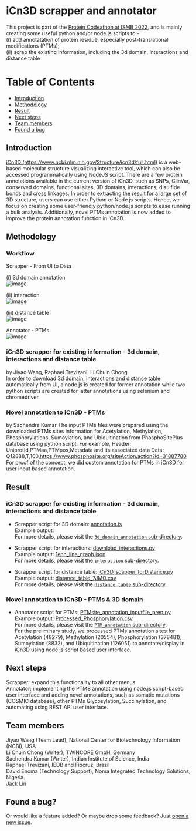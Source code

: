 # iCn3D scrapper and annotator

This project is part of the [Protein Codeathon at ISMB 2022](https://sites.google.com/view/codeathonismb2022), and is mainly creating some useful python and/or node.js scripts to:- <br>
(i) add annotatation of protein residue, especially post-translational modifications (PTMs); <br>
(ii) scrap the existing information, including the 3d domain, interactions and distance table 

Table of Contents
====================
- [Introduction](#introduction)
- [Methodology](#methodology)
- [Result](#result)
- [Next steps](#next-steps)
- [Team members](#team-members)
- [Found a bug](#found-a-bug)

## Introduction
[iCn3D (https://www.ncbi.nlm.nih.gov/Structure/icn3d/full.html)](https://www.ncbi.nlm.nih.gov/Structure/icn3d/full.html) is a web-based molecular structure visualizing interactive tool, which can also be accessed programmatically using NodeJS script. There are a few protein annotations available in the current version of iCn3D, such as SNPs, ClinVar, conserved domains, functional sites, 3D domains, interactions, disulfide bonds and cross linkages. In order to extracting the result for a large set of 3D structure, users can use either Python or Node.js scripts. Hence, we focus on creating some user-friendly python/node.js scripts to ease running a bulk analysis. Additionally, novel PTMs annotation is now added to improve the protein annotation function in iCn3D. 

## Methodology
### Workflow
Scrapper - From UI to Data

(i) 3d domain annotation <br>
![image](https://user-images.githubusercontent.com/51225708/178833917-0c725473-1be2-4c79-af95-8decc9cb1870.png)

(ii) interaction <br>
![image](https://user-images.githubusercontent.com/51225708/178836993-521c7348-394f-42b7-89c7-abf034584bd2.png)

(iii) distance table <br>
![image](https://user-images.githubusercontent.com/51225708/178837175-6a24bd4c-b2a4-4351-84ea-57ccc56f57a2.png)

Annotator - PTMs <br>
![image](https://user-images.githubusercontent.com/68149052/179038737-1b808163-1a6c-40f4-b27e-1bedf923233f.png)

### iCn3D scrapper for existing information - 3d domain, interactions and distance table
by Jiyao Wang, Raphael Trevizani, Li Chuin Chong <br>
In order to download 3d domain, interactions and distance table automatically from UI, a node.js is created for former annotation while two python scripts are created for latter annotations using selenium and chromedriver.   

### Novel annotation to iCn3D - PTMs <br>
by Sachendra Kumar
The input PTMs files were prepared using the downloaded PTMs sites information for Acetylation, Methylation, Phosphorylations, Sumoylation, and Ubiquitination from PhosphoSitePlus database using python script. 
For example, Header: UniprotId,PTMaa,PTMpos,Metadata and its associated  data Data: Q12888,T,100,https://www.phosphosite.org/siteAction.action?id=31887780 For proof of the concept, we did custom annotation for PTMs in iCn3D for user input based annotation.

## Result
### iCn3D scrapper for existing information - 3d domain, interactions and distance table
- Scrapper script for 3D domain: [annotation.js](https://github.com/hackathonismb/Annotations-in-iCn3D/blob/main/3d_domain_annotation/annotation.js) <br>
  Example output: <br>
  For more details, please visit the [`3d_domain_annotation` sub-directory](https://github.com/hackathonismb/Annotations-in-iCn3D/tree/main/3d_domain_annotation).
  
- Scrapper script for interactions: [download_interactions.py](https://github.com/hackathonismb/Annotations-in-iCn3D/blob/main/interactions/download_interactions.py) <br>
  Example output: [1enh_line_graph.json](https://github.com/hackathonismb/Annotations-in-iCn3D/blob/main/interactions/1enh_line_graph.json) <br>
  For more details, please visit the [`interaction` sub-directory](https://github.com/hackathonismb/scripts-to-protein-residue-annotations/tree/main/interactions).
  
- Scrapper script for distance table: [iCn3D_scapper_forDistance.py](https://github.com/hackathonismb/Annotations-in-iCn3D/blob/main/distance_table/iCn3D_scapper_forDistance.py) <br>
  Example output: [distance_table_7JMO.csv](https://github.com/hackathonismb/Annotations-in-iCn3D/blob/main/distance_table/distance_table_7JMO.csv) <br>
  For more details, please visit the [`distance_table` sub-directory](https://github.com/hackathonismb/Annotations-in-iCn3D/tree/main/distance_table).

### Novel annotation to iCn3D - PTMs & 3D domain
- Annotator script for PTMs: [PTMsite_annotation_inputfile_prep.py](https://github.com/hackathonismb/Annotations-in-iCn3D/blob/main/PTM_annotation/PTMsite_annotation_inputfile_prep.py) <br>
  Example output: [Processed_Phosphorylation.csv](https://github.com/hackathonismb/Annotations-in-iCn3D/blob/main/PTM_annotation/Processed_Phosphorylation.csv) <br>
  For more details, please visit the [`PTM_annotation` sub-directory](https://github.com/hackathonismb/Annotations-in-iCn3D/tree/main/PTM_annotation). <br>
  For the preliminary study, we processed PTMs annotation sites for Acetylation (48279), Methylation (20554), Phosphorylation (378481), Sumoylation (8832), and Ubiquitination (126051)  to annotate/display in iCn3D using node.js script based user interface.

## Next steps 
Scrapper: expand this functionality to all other menus <br>
Annotator: implementing the PTMS annotation using node.js script-based user interface and adding novel annotations, such as somatic mutations (COSMIC database), other PTMs Glycosylation, Succinylation, and automating using REST API user interface.

## Team members
Jiyao Wang (Team Lead), National Center for Biotechnology Information (NCBI), USA <br>
Li Chuin Chong (Writer), TWINCORE GmbH, Germany <br>
Sachendra Kumar (Writer), Indian Institute of Science, India <br>
Raphael Trevizani, IEDB and Fiocruz, Brazil <br> 
David Enoma (Technology Support), Noma Integrated Technology Solutions, Nigeria. <br>
Jack Lin

## Found a bug?
Or would like a feature added? Or maybe drop some feedback?
Just [open a new issue](https://github.com/hackathonismb/Annotations-in-iCn3D/issues/new). 
